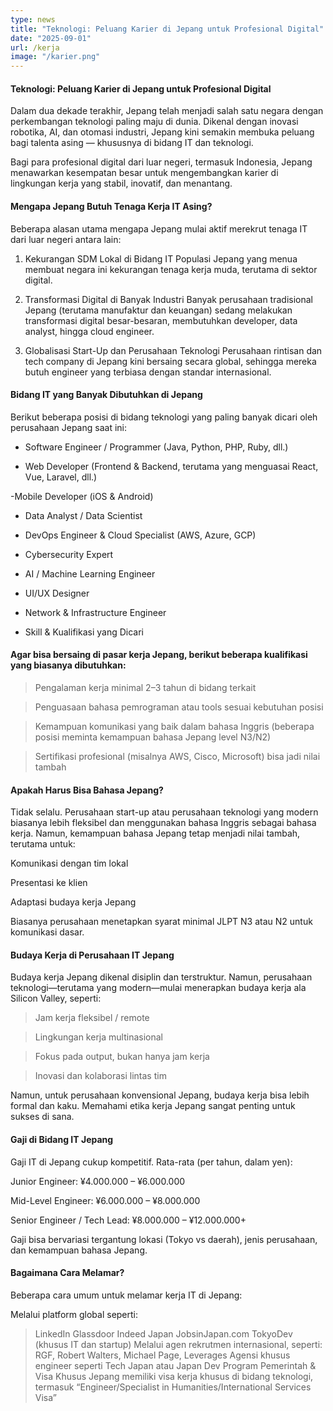 ```yaml
---
type: news
title: "Teknologi: Peluang Karier di Jepang untuk Profesional Digital"
date: "2025-09-01"
url: /kerja
image: "/karier.png"
---
```




#### Teknologi: Peluang Karier di Jepang untuk Profesional Digital

Dalam dua dekade terakhir, Jepang telah menjadi salah satu negara dengan perkembangan teknologi paling maju di dunia. Dikenal dengan inovasi robotika, AI, dan otomasi industri, Jepang kini semakin membuka peluang bagi talenta asing — khususnya di bidang IT dan teknologi.

Bagi para profesional digital dari luar negeri, termasuk Indonesia, Jepang menawarkan kesempatan besar untuk mengembangkan karier di lingkungan kerja yang stabil, inovatif, dan menantang.

#### Mengapa Jepang Butuh Tenaga Kerja IT Asing?

Beberapa alasan utama mengapa Jepang mulai aktif merekrut tenaga IT dari luar negeri antara lain:

1. Kekurangan SDM Lokal di Bidang IT
Populasi Jepang yang menua membuat negara ini kekurangan tenaga kerja muda, terutama di sektor digital.

2. Transformasi Digital di Banyak Industri
Banyak perusahaan tradisional Jepang (terutama manufaktur dan keuangan) sedang melakukan transformasi digital besar-besaran, membutuhkan developer, data analyst, hingga cloud engineer.

3. Globalisasi Start-Up dan Perusahaan Teknologi
Perusahaan rintisan dan tech company di Jepang kini bersaing secara global, sehingga mereka butuh engineer yang terbiasa dengan standar internasional.

#### Bidang IT yang Banyak Dibutuhkan di Jepang

Berikut beberapa posisi di bidang teknologi yang paling banyak dicari oleh perusahaan Jepang saat ini:

- Software Engineer / Programmer (Java, Python, PHP, Ruby, dll.)

- Web Developer (Frontend & Backend, terutama yang menguasai React, Vue, Laravel, dll.)

-Mobile Developer (iOS & Android)

- Data Analyst / Data Scientist

- DevOps Engineer & Cloud Specialist (AWS, Azure, GCP)

- Cybersecurity Expert

- AI / Machine Learning Engineer

- UI/UX Designer

- Network & Infrastructure Engineer

- Skill & Kualifikasi yang Dicari

#### Agar bisa bersaing di pasar kerja Jepang, berikut beberapa kualifikasi yang biasanya dibutuhkan:

> Pengalaman kerja minimal 2–3 tahun di bidang terkait

> Penguasaan bahasa pemrograman atau tools sesuai kebutuhan posisi

> Kemampuan komunikasi yang baik dalam bahasa Inggris (beberapa posisi meminta kemampuan bahasa Jepang level N3/N2)

> Sertifikasi profesional (misalnya AWS, Cisco, Microsoft) bisa jadi nilai tambah

#### Apakah Harus Bisa Bahasa Jepang?

Tidak selalu.
Perusahaan start-up atau perusahaan teknologi yang modern biasanya lebih fleksibel dan menggunakan bahasa Inggris sebagai bahasa kerja. Namun, kemampuan bahasa Jepang tetap menjadi nilai tambah, terutama untuk:

Komunikasi dengan tim lokal

Presentasi ke klien

Adaptasi budaya kerja Jepang

Biasanya perusahaan menetapkan syarat minimal JLPT N3 atau N2 untuk komunikasi dasar.

#### Budaya Kerja di Perusahaan IT Jepang

Budaya kerja Jepang dikenal disiplin dan terstruktur. Namun, perusahaan teknologi—terutama yang modern—mulai menerapkan budaya kerja ala Silicon Valley, seperti:

> Jam kerja fleksibel / remote

> Lingkungan kerja multinasional

> Fokus pada output, bukan hanya jam kerja

> Inovasi dan kolaborasi lintas tim

Namun, untuk perusahaan konvensional Jepang, budaya kerja bisa lebih formal dan kaku. Memahami etika kerja Jepang sangat penting untuk sukses di sana.

#### Gaji di Bidang IT Jepang

Gaji IT di Jepang cukup kompetitif. Rata-rata (per tahun, dalam yen):

Junior Engineer: ¥4.000.000 – ¥6.000.000

Mid-Level Engineer: ¥6.000.000 – ¥8.000.000

Senior Engineer / Tech Lead: ¥8.000.000 – ¥12.000.000+

Gaji bisa bervariasi tergantung lokasi (Tokyo vs daerah), jenis perusahaan, dan kemampuan bahasa Jepang.

#### Bagaimana Cara Melamar?

Beberapa cara umum untuk melamar kerja IT di Jepang:

Melalui platform global seperti:

> LinkedIn
Glassdoor
Indeed Japan
JobsinJapan.com
TokyoDev (khusus IT dan startup)
Melalui agen rekrutmen internasional, seperti:
RGF, Robert Walters, Michael Page, Leverages
Agensi khusus engineer seperti Tech Japan atau Japan Dev
Program Pemerintah & Visa Khusus
Jepang memiliki visa kerja khusus di bidang teknologi, termasuk “Engineer/Specialist in Humanities/International Services Visa”


